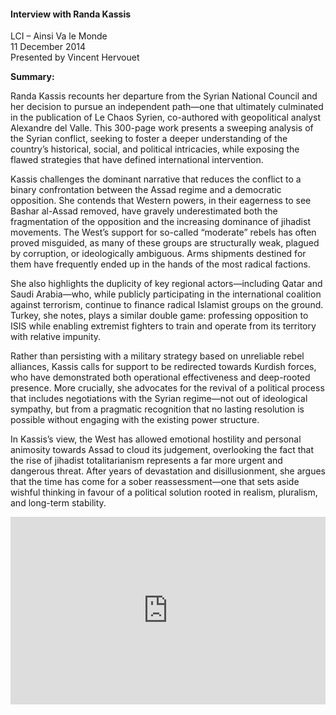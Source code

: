 <h4>Interview with Randa Kassis</h4>

LCI – Ainsi Va le Monde  
11 December 2014  
Presented by Vincent Hervouet  

<b>Summary:</b>

Randa Kassis recounts her departure from the Syrian National Council and her decision to pursue an independent path—one that ultimately culminated in the publication of Le Chaos Syrien, co-authored with geopolitical analyst Alexandre del Valle. This 300-page work presents a sweeping analysis of the Syrian conflict, seeking to foster a deeper understanding of the country’s historical, social, and political intricacies, while exposing the flawed strategies that have defined international intervention.

Kassis challenges the dominant narrative that reduces the conflict to a binary confrontation between the Assad regime and a democratic opposition. She contends that Western powers, in their eagerness to see Bashar al-Assad removed, have gravely underestimated both the fragmentation of the opposition and the increasing dominance of jihadist movements. The West’s support for so-called “moderate” rebels has often proved misguided, as many of these groups are structurally weak, plagued by corruption, or ideologically ambiguous. Arms shipments destined for them have frequently ended up in the hands of the most radical factions.

She also highlights the duplicity of key regional actors—including Qatar and Saudi Arabia—who, while publicly participating in the international coalition against terrorism, continue to finance radical Islamist groups on the ground. Turkey, she notes, plays a similar double game: professing opposition to ISIS while enabling extremist fighters to train and operate from its territory with relative impunity.

Rather than persisting with a military strategy based on unreliable rebel alliances, Kassis calls for support to be redirected towards Kurdish forces, who have demonstrated both operational effectiveness and deep-rooted presence. More crucially, she advocates for the revival of a political process that includes negotiations with the Syrian regime—not out of ideological sympathy, but from a pragmatic recognition that no lasting resolution is possible without engaging with the existing power structure.

In Kassis’s view, the West has allowed emotional hostility and personal animosity towards Assad to cloud its judgement, overlooking the fact that the rise of jihadist totalitarianism represents a far more urgent and dangerous threat. After years of devastation and disillusionment, she argues that the time has come for a sober reassessment—one that sets aside wishful thinking in favour of a political solution rooted in realism, pluralism, and long-term stability.

<p></p>
<center>
<div style="display: flex; justify-content: center; position:relative;width: 100%;height: 300px;"><iframe
    src="https://iframe.mediadelivery.net/embed/460223/9c6b3e4c-c5ff-44d8-9f2c-dbab5f96d8ab?autoplay=false&loop=false&muted=false&preload=true&responsive=true"
    loading="lazy" style="border:0;height:100%;width: 520px;"
    allow="accelerometer;gyroscope;autoplay;encrypted-media;picture-in-picture;" allowfullscreen="true"></iframe>
</div>
</center>  
<p></p>	
